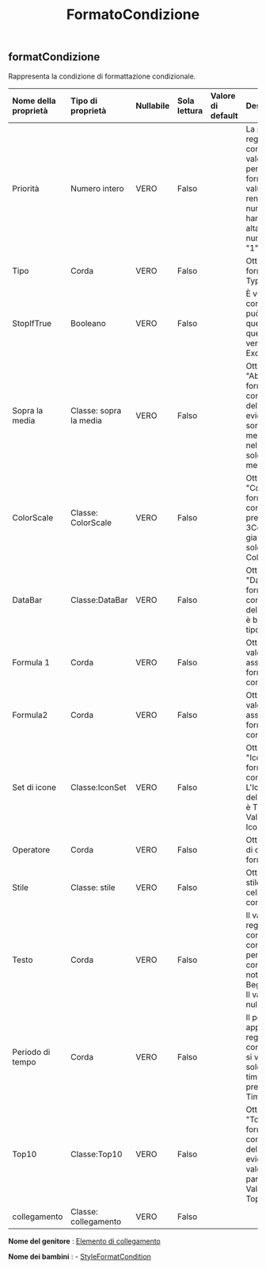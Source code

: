 ﻿---
title: FormatoCondizione
second_title: Aspose.Cells Cloud Documen
type: docs
url: /it/specification/model/formatcondition/
description: "Aspose.Cells Specifica del modello cloud: FormatCondition. Gestisci facilmente Excel e altri fogli di calcolo con funzionalità come apertura, generazione, modifica, divisione, unione, confronto e conversione"
kwords: Excel, Office, Foglio di calcolo, Cloud REST API, FormatCondition
weight: 50
---
## **formatCondizione**

 Rappresenta la condizione di formattazione condizionale.

| Nome della proprietà| Tipo di proprietà| Nullabile| Sola lettura| Valore di default| Descrizione|
|:- |:- |:- |:- |:- |:- |
| Priorità| Numero intero| VERO| Falso||La priorità di questa regola di formattazione condizionale. Questo valore viene utilizzato per determinare quale formato deve essere valutato e sottoposto a rendering. I valori numerici più bassi hanno una priorità più alta rispetto ai valori numerici più alti, dove "1" è la priorità più alta.|
| Tipo| Corda| VERO| Falso|| Ottiene e imposta se il formato condizionale Type.|
| StopIfTrue| Booleano| VERO| Falso|| È vero, nessuna regola con priorità inferiore può essere applicata a questa regola, quando questa regola risulta vera. Vale solo per Excel 2007;|
| Sopra la media| Classe: sopra la media| VERO| Falso|| Ottieni l'istanza "AboveAverage" della formattazione condizionale. La regola dell'istanza predefinita evidenzia le celle che sono al di sopra della media per tutti i valori nell'intervallo. Valido solo per tipo = Sopra la media.|
| ColorScale| Classe: ColorScale| VERO| Falso||Ottieni l'istanza "ColorScale" della formattazione condizionale. L'istanza predefinita è un 3ColorScale "verde-giallo-rosso". Valido solo per type = ColorScale.|
| DataBar| Classe:DataBar| VERO| Falso|| Ottieni l'istanza "DataBar" della formattazione condizionale. Il colore dell'istanza predefinita è blu. Valido solo per il tipo DataBar.|
| Formula 1| Corda| VERO| Falso|| Ottiene e imposta il valore o l'espressione associata alla formattazione condizionale.|
| Formula2| Corda| VERO| Falso|| Ottiene e imposta il valore o l'espressione associata alla formattazione condizionale.|
| Set di icone| Classe:IconSet| VERO| Falso|| Ottieni l'istanza "IconSet" della formattazione condizionale. L'IconSetType dell'istanza predefinita è TrafficLights31. Valido solo per tipo = IconSet.|
| Operatore| Corda| VERO| Falso|| Ottiene e imposta il tipo di operatore del formato condizionale.|
| Stile| Classe: stile| VERO| Falso|| Ottiene o imposta lo stile degli intervalli di celle formattati condizionali.|
| Testo| Corda| VERO| Falso||Il valore del testo in una regola di formattazione condizionale "il testo contiene". Valido solo per type = contieneText, notContainsText, BeginsWith e EndsWith. Il valore predefinito è null.|
| Periodo di tempo| Corda| VERO| Falso|| Il periodo di tempo applicabile in una regola di formattazione condizionale "data che si verifica...". Valido solo per type = timePeriod. Il valore predefinito è TimePeriodType.Today.|
| Top10| Classe:Top10| VERO| Falso|| Ottieni l'istanza "Top10" della formattazione condizionale. La regola dell'istanza predefinita evidenzia le celle i cui valori rientrano nella parentesi dei primi 10. Valido solo per il tipo Top10.|
| collegamento| Classe: collegamento| VERO| Falso|||

**Nome del genitore** : [Elemento di collegamento](/specification/model/linkelement)

**Nome dei bambini** : 
	-  [StyleFormatCondition](styleformatcondition) 
